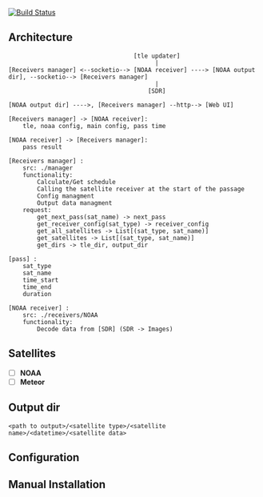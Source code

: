 [![Build Status](https://travis-ci.com/vas0x59/raspberrypi_satellite_receiver.svg?branch=master)](https://travis-ci.org/vas0x59/raspberrypi_satellite_receiver)


## Architecture
```
                                   [tle updater]
                                         |
[Receivers manager] <--socketio--> [NOAA receiver] ----> [NOAA output dir], --socketio--> [Receivers manager]
                                         |
                                       [SDR]

[NOAA output dir] ---->, [Receivers manager] --http--> [Web UI]

[Receivers manager] -> [NOAA receiver]:
    tle, noaa config, main config, pass time

[NOAA receiver] -> [Receivers manager]:
    pass result

[Receivers manager] :
    src: ./manager
    functionality:
        Calculate/Get schedule
        Calling the satellite receiver at the start of the passage
        Config managment
        Output data managment
    request:
        get_next_pass(sat_name) -> next_pass
        get_receiver_config(sat_type) -> receiver_config
        get_all_satellites -> List[(sat_type, sat_name)]
        get_satellites -> List[(sat_type, sat_name)]
        get_dirs -> tle_dir, output_dir

[pass] : 
    sat_type
    sat_name
    time_start
    time_end
    duration

[NOAA receiver] :
    src: ./receivers/NOAA
    functionality:
        Decode data from [SDR] (SDR -> Images)

```

## Satellites
 - [ ] **NOAA**
 - [ ] **Meteor**

## Output dir
```
<path to output>/<satellite type>/<satellite name>/<datetime>/<satellite data>
```

## Configuration

## Manual Installation 

